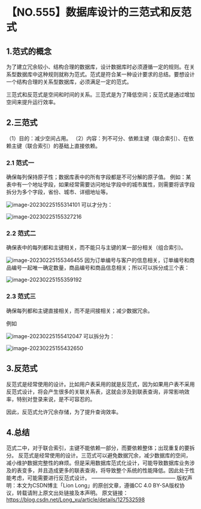 # 【NO.555】数据库设计的三范式和反范式

## 1.范式的概念

为了建立冗余较小、结构合理的数据库，设计数据库时必须遵循一定的规则。在关系型数据库中这种规则就称为范式。范式是符合某一种设计要求的总结。要想设计一个结构合理的关系型数据库，必须满足一定的范式。

三范式和反范式是空间和时间的关系。三范式是为了降低空间；反范式是通过增加空间来提升运行效率。

## 2.三范式

（1）目的：减少空间占用。
（2）内容：列不可分、依赖主键（联合索引）、在依赖主键（联合索引）的基础上直接依赖。

### 2.1 范式一

确保每列保持原子性；数据库表中的所有字段都是不可分解的原子值。
例如：某表中有一个地址字段，如果经常需要访问地址字段中的城市属性，则需要将该字段拆分为多个字段，省份、城市、详细地址等。

![image-20230225155314101](C:\Users\Administrator\AppData\Roaming\Typora\typora-user-images\image-20230225155314101.png)
可以才分为：

![image-20230225155327216](C:\Users\Administrator\AppData\Roaming\Typora\typora-user-images\image-20230225155327216.png)

### 2.2 范式二

确保表中的每列都和主键相关，而不能只与主键的某一部分相关（组合索引)。

![image-20230225155346455](C:\Users\Administrator\AppData\Roaming\Typora\typora-user-images\image-20230225155346455.png)
因为订单编号与客户的信息相关，订单编号和商品编号一起唯一确定数量，商品编号和商品信息相关；所以可以拆分成三个表：

![image-20230225155359192](C:\Users\Administrator\AppData\Roaming\Typora\typora-user-images\image-20230225155359192.png)

### 2.3 范式三

确保每列都和主键直接相关，而不是间接相关；减少数据冗余。

例如

![image-20230225155412047](C:\Users\Administrator\AppData\Roaming\Typora\typora-user-images\image-20230225155412047.png)
可以拆分为：

![image-20230225155432650](C:\Users\Administrator\AppData\Roaming\Typora\typora-user-images\image-20230225155432650.png)

## 3.反范式

反范式是经常使用的设计。比如用户表采用的就是反范式，因为如果用户表不采用反范式设计，将会产生很多的关联关系表，这就会涉及到联表查询，非常影响效率，特别对登录来说，是不可容忍的。

因此，反范式允许冗余存储，为了提升查询效率。

## 4.总结

范式二中，对于联合索引，主键不能依赖一部分，而要依赖整体；出现重复的要拆分。
反范式是经常使用的设计。三范式可以避免数据冗余，减少数据库的空间，减小维护数据完整性的麻烦。但是采用数据库范式化设计，可能导致数据库业务涉及的表变多，并且造成更多的联表查询，将导致整个系统的性能降低。因此处于性能考虑，可能需要进行反范式设计。
————————————————
版权声明：本文为CSDN博主「Lion Long」的原创文章，遵循CC 4.0 BY-SA版权协议，转载请附上原文出处链接及本声明。
原文链接：https://blog.csdn.net/Long_xu/article/details/127532598